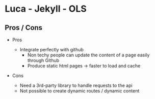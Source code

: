 # Luca - Jekyll - OLS
## Pros / Cons
- Pros
  - Integrate perfectly with github
    - Non techy people can update the content of a page easily through Github
    - Produce static html pages -> faster to load and cache

- Cons
  - Need a 3rd-party library to handle requests to the api
  - Not possible to create dynamic routes / dynamic content